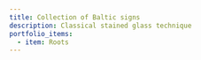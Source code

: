 ```yaml
---
title: Collection of Baltic signs
description: Classical stained glass technique
portfolio_items:
  - item: Roots
---
```

